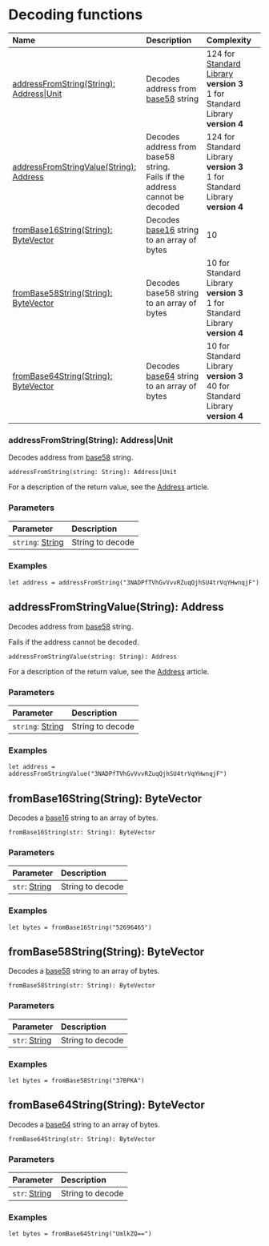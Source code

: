 # Decoding functions

| Name | Description | Complexity |
| :--- | :--- | :--- |
| [addressFromString(String): Address&#124;Unit](#address-from-string)| Decodes address from [base58](https://en.bitcoin.it/wiki/Base58Check_encoding) string | 124 for [Standard Library](/en/ride/script/standard-library) **version 3**<br>1 for Standard Library **version 4** |
| [addressFromStringValue(String): Address](#address-from-string-value) | Decodes address from base58 string.<br>Fails if the address cannot be decoded | 124 for Standard Library **version 3**<br>1 for Standard Library **version 4** |
| [fromBase16String(String): ByteVector](#from-base-16-string) | Decodes [base16](https://en.wikipedia.org/wiki/Hexadecimal) string to an array of bytes | 10 |
| [fromBase58String(String): ByteVector](#from-base-58-string) | Decodes base58 string to an array of bytes | 10 for Standard Library **version 3**<br>1 for Standard Library **version 4** |
| [fromBase64String(String): ByteVector](#from-base-64-string)| Decodes [base64](https://en.wikipedia.org/wiki/Base64) string to an array of bytes | 10 for Standard Library **version 3**<br>40 for Standard Library **version 4** |

### addressFromString(String): Address|Unit<a id="address-from-string"></a>

Decodes address from [base58](https://en.bitcoin.it/wiki/Base58Check_encoding) string.

```
addressFromString(string: String): Address|Unit
```

For a description of the return value, see the [Address](/en/ride/structures/common-structures/address) article.

### Parameters

| Parameter | Description |
| :--- | :--- |
| `string`: [String](/en/ride/data-types/string) | String to decode |

### Examples

```ride
let address = addressFromString("3NADPfTVhGvVvvRZuqQjhSU4trVqYHwnqjF")
```

## addressFromStringValue(String): Address <a id="address-from-string-value"></a>

Decodes address from [base58](https://en.bitcoin.it/wiki/Base58Check_encoding) string.

Fails if the address cannot be decoded.

```
addressFromStringValue(string: String): Address
```

For a description of the return value, see the [Address](/en/ride/structures/common-structures/address) article.

### Parameters

| Parameter | Description |
| :--- | :--- |
| `string`: [String](/en/ride/data-types/string) | String to decode |

### Examples

```ride
let address = addressFromStringValue("3NADPfTVhGvVvvRZuqQjhSU4trVqYHwnqjF")
```

## fromBase16String(String): ByteVector<a id="from-base-16-string"></a>

Decodes a [base16](https://en.wikipedia.org/wiki/Hexadecimal) string to an array of bytes.

```
fromBase16String(str: String): ByteVector
```

### Parameters

| Parameter | Description |
| :--- | :--- |
| `str`: [String](/en/ride/data-types/string) | String to decode |

### Examples

```ride
let bytes = fromBase16String("52696465")
```

## fromBase58String(String): ByteVector<a id="from-base-58-string"></a>

Decodes a [base58](https://en.bitcoin.it/wiki/Base58Check_encoding) string to an array of bytes.

```
fromBase58String(str: String): ByteVector
```

### Parameters

| Parameter | Description |
| :--- | :--- |
| `str`: [String](/en/ride/data-types/string) | String to decode |

### Examples

```ride
let bytes = fromBase58String("37BPKA")
```

## fromBase64String(String): ByteVector<a id="from-base-64-string"></a>

Decodes a [base64](https://en.wikipedia.org/wiki/Base64) string to an array of bytes.

```
fromBase64String(str: String): ByteVector
```

### Parameters

| Parameter | Description |
| :--- | :--- |
| `str`: [String](/en/ride/data-types/string) | String to decode |

### Examples

```ride
let bytes = fromBase64String("UmlkZQ==")
```
